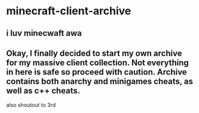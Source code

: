 # minecraft-client-archive
i luv minecwaft awa
-------------------
Okay, I finally decided to start my own archive for my massive client collection. Not everything in here is safe so proceed with caution. Archive contains both anarchy and minigames cheats, as well as c++ cheats.
-------------------
also shoutout to 3rd
